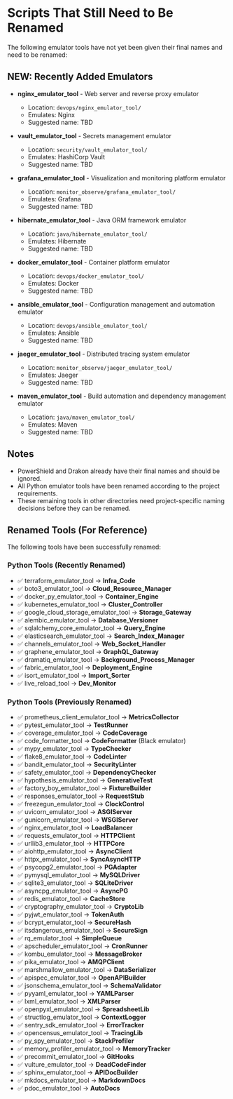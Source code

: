 # Scripts That Still Need to Be Renamed

The following emulator tools have not yet been given their final names and need to be renamed:

## NEW: Recently Added Emulators

- **nginx_emulator_tool** - Web server and reverse proxy emulator
  - Location: `devops/nginx_emulator_tool/`
  - Emulates: Nginx
  - Suggested name: TBD

- **vault_emulator_tool** - Secrets management emulator
  - Location: `security/vault_emulator_tool/`
  - Emulates: HashiCorp Vault
  - Suggested name: TBD

- **grafana_emulator_tool** - Visualization and monitoring platform emulator
  - Location: `monitor_observe/grafana_emulator_tool/`
  - Emulates: Grafana
  - Suggested name: TBD

- **hibernate_emulator_tool** - Java ORM framework emulator
  - Location: `java/hibernate_emulator_tool/`
  - Emulates: Hibernate
  - Suggested name: TBD

- **docker_emulator_tool** - Container platform emulator
  - Location: `devops/docker_emulator_tool/`
  - Emulates: Docker
  - Suggested name: TBD

- **ansible_emulator_tool** - Configuration management and automation emulator
  - Location: `devops/ansible_emulator_tool/`
  - Emulates: Ansible
  - Suggested name: TBD

- **jaeger_emulator_tool** - Distributed tracing system emulator
  - Location: `monitor_observe/jaeger_emulator_tool/`
  - Emulates: Jaeger
  - Suggested name: TBD

- **maven_emulator_tool** - Build automation and dependency management emulator
  - Location: `java/maven_emulator_tool/`
  - Emulates: Maven
  - Suggested name: TBD

## Notes

- PowerShield and Drakon already have their final names and should be ignored.
- All Python emulator tools have been renamed according to the project requirements.
- These remaining tools in other directories need project-specific naming decisions before they can be renamed.

## Renamed Tools (For Reference)

The following tools have been successfully renamed:

### Python Tools (Recently Renamed)
- ✅ terraform_emulator_tool → **Infra_Code**
- ✅ boto3_emulator_tool → **Cloud_Resource_Manager**
- ✅ docker_py_emulator_tool → **Container_Engine**
- ✅ kubernetes_emulator_tool → **Cluster_Controller**
- ✅ google_cloud_storage_emulator_tool → **Storage_Gateway**
- ✅ alembic_emulator_tool → **Database_Versioner**
- ✅ sqlalchemy_core_emulator_tool → **Query_Engine**
- ✅ elasticsearch_emulator_tool → **Search_Index_Manager**
- ✅ channels_emulator_tool → **Web_Socket_Handler**
- ✅ graphene_emulator_tool → **GraphQL_Gateway**
- ✅ dramatiq_emulator_tool → **Background_Process_Manager**
- ✅ fabric_emulator_tool → **Deployment_Engine**
- ✅ isort_emulator_tool → **Import_Sorter**
- ✅ live_reload_tool → **Dev_Monitor**

### Python Tools (Previously Renamed)

- ✅ prometheus_client_emulator_tool → **MetricsCollector**
- ✅ pytest_emulator_tool → **TestRunner**
- ✅ coverage_emulator_tool → **CodeCoverage**
- ✅ code_formatter_tool → **CodeFormatter** (Black emulator)
- ✅ mypy_emulator_tool → **TypeChecker**
- ✅ flake8_emulator_tool → **CodeLinter**
- ✅ bandit_emulator_tool → **SecurityLinter**
- ✅ safety_emulator_tool → **DependencyChecker**
- ✅ hypothesis_emulator_tool → **GenerativeTest**
- ✅ factory_boy_emulator_tool → **FixtureBuilder**
- ✅ responses_emulator_tool → **RequestStub**
- ✅ freezegun_emulator_tool → **ClockControl**
- ✅ uvicorn_emulator_tool → **ASGIServer**
- ✅ gunicorn_emulator_tool → **WSGIServer**
- ✅ nginx_emulator_tool → **LoadBalancer**
- ✅ requests_emulator_tool → **HTTPClient**
- ✅ urllib3_emulator_tool → **HTTPCore**
- ✅ aiohttp_emulator_tool → **AsyncClient**
- ✅ httpx_emulator_tool → **SyncAsyncHTTP**
- ✅ psycopg2_emulator_tool → **PGAdapter**
- ✅ pymysql_emulator_tool → **MySQLDriver**
- ✅ sqlite3_emulator_tool → **SQLiteDriver**
- ✅ asyncpg_emulator_tool → **AsyncPG**
- ✅ redis_emulator_tool → **CacheStore**
- ✅ cryptography_emulator_tool → **CryptoLib**
- ✅ pyjwt_emulator_tool → **TokenAuth**
- ✅ bcrypt_emulator_tool → **SecureHash**
- ✅ itsdangerous_emulator_tool → **SecureSign**
- ✅ rq_emulator_tool → **SimpleQueue**
- ✅ apscheduler_emulator_tool → **CronRunner**
- ✅ kombu_emulator_tool → **MessageBroker**
- ✅ pika_emulator_tool → **AMQPClient**
- ✅ marshmallow_emulator_tool → **DataSerializer**
- ✅ apispec_emulator_tool → **OpenAPIBuilder**
- ✅ jsonschema_emulator_tool → **SchemaValidator**
- ✅ pyyaml_emulator_tool → **YAMLParser**
- ✅ lxml_emulator_tool → **XMLParser**
- ✅ openpyxl_emulator_tool → **SpreadsheetLib**
- ✅ structlog_emulator_tool → **ContextLogger**
- ✅ sentry_sdk_emulator_tool → **ErrorTracker**
- ✅ opencensus_emulator_tool → **TracingLib**
- ✅ py_spy_emulator_tool → **StackProfiler**
- ✅ memory_profiler_emulator_tool → **MemoryTracker**
- ✅ precommit_emulator_tool → **GitHooks**
- ✅ vulture_emulator_tool → **DeadCodeFinder**
- ✅ sphinx_emulator_tool → **APIDocBuilder**
- ✅ mkdocs_emulator_tool → **MarkdownDocs**
- ✅ pdoc_emulator_tool → **AutoDocs**
